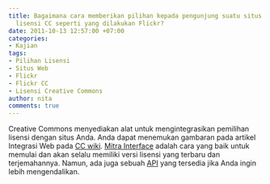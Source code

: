 ```yaml
---
title: Bagaimana cara memberikan pilihan kepada pengunjung suatu situs  untuk menggunakan
  lisensi CC seperti yang dilakukan Flickr?
date: 2011-10-13 12:57:00 +07:00
categories:
- Kajian
tags:
- Pilihan Lisensi
- Situs Web
- Flickr
- Flickr CC
- Lisensi Creative Commons
author: nita
comments: true
---
```


Creative Commons menyediakan alat untuk mengintegrasikan pemilihan lisensi dengan situs Anda. Anda dapat menemukan gambaran pada artikel Integrasi Web pada [CC wiki](http://wiki.creativecommons.org/Web_Integration). [Mitra Interface](http://wiki.creativecommons.org/Partner_Interface) adalah cara yang baik untuk memulai dan akan selalu memiliki versi lisensi yang terbaru dan terjemahannya. Namun, ada juga sebuah [API](http://api.creativecommons.org/docs/) yang tersedia jika Anda ingin lebih mengendalikan.
